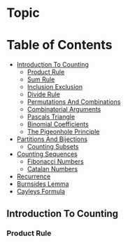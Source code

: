 # Topic

Table of Contents
================= 
* [Introduction To Counting](#Introduction-to-counting)
  + [Product Rule](#product-rule)
  + [Sum Rule](#sum-rule)
  + [Inclusion Exclusion](#inclusion-exclusion)
  + [Divide Rule](#divide-rule)
  + [Permutations And Combinations](#permutations-and-combinations)
  + [Combinatorial Arguments](#combinatorial-arguments)
  + [Pascals Triangle](#pascals-triangle)
  + [Binomial Coefficients](#binomial-coefficients)
  + [The Pigeonhole Principle](#the-pigeonhole-principle)
* [Partitions And Bijections](#partitions-and-bijections)
  + [Counting Subsets](#counting-subsets)
* [Counting Sequences](#counting-sequences)
  + [Fibonacci Numbers](#fibonacci-numbers)
  + [Catalan Numbers](#catalan-numbers)
* [Recurrence](#recurrence)
* [Burnsides Lemma](#burnsides-lemma)
* [Cayleys Formula](#cayleys-formula)
  
  
  
## Introduction To Counting
### Product Rule
```cpp
```
  

